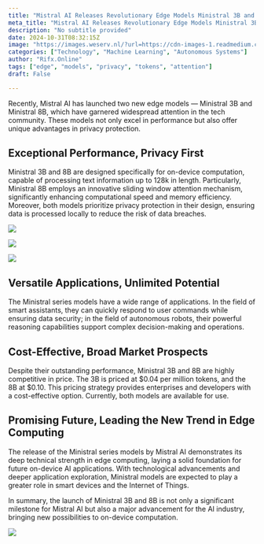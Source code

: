 ```yaml
---
title: "Mistral AI Releases Revolutionary Edge Models Ministral 3B and 8B: Superior Performance and Privacy"
meta_title: "Mistral AI Releases Revolutionary Edge Models Ministral 3B and 8B: Superior Performance and Privacy"
description: "No subtitle provided"
date: 2024-10-31T08:32:15Z
image: "https://images.weserv.nl/?url=https://cdn-images-1.readmedium.com/v2/resize:fit:800/1*zFNeFlbfEnbjV5M65sH5ig@2x.jpeg"
categories: ["Technology", "Machine Learning", "Autonomous Systems"]
author: "Rifx.Online"
tags: ["edge", "models", "privacy", "tokens", "attention"]
draft: False

---
```





Recently, Mistral AI has launched two new edge models — Ministral 3B and Ministral 8B, which have garnered widespread attention in the tech community. These models not only excel in performance but also offer unique advantages in privacy protection.




## Exceptional Performance, Privacy First

Ministral 3B and 8B are designed specifically for on\-device computation, capable of processing text information up to 128k in length. Particularly, Ministral 8B employs an innovative sliding window attention mechanism, significantly enhancing computational speed and memory efficiency. Moreover, both models prioritize privacy protection in their design, ensuring data is processed locally to reduce the risk of data breaches.

![](https://images.weserv.nl/?url=https://cdn-images-1.readmedium.com/v2/resize:fit:800/1*GMgT6erSorAGUp-pqbXWhA@2x.jpeg)

![](https://images.weserv.nl/?url=https://cdn-images-1.readmedium.com/v2/resize:fit:800/1*zRGh7rw7oVXYd5mOhXoc3g@2x.jpeg)

![](https://images.weserv.nl/?url=https://cdn-images-1.readmedium.com/v2/resize:fit:800/1*IIYgXVtbHvWqn6QLSZ-0Ow@2x.jpeg)


## Versatile Applications, Unlimited Potential

The Ministral series models have a wide range of applications. In the field of smart assistants, they can quickly respond to user commands while ensuring data security; in the field of autonomous robots, their powerful reasoning capabilities support complex decision\-making and operations.


## Cost\-Effective, Broad Market Prospects

Despite their outstanding performance, Ministral 3B and 8B are highly competitive in price. The 3B is priced at $0\.04 per million tokens, and the 8B at $0\.10\. This pricing strategy provides enterprises and developers with a cost\-effective option. Currently, both models are available for use.


## Promising Future, Leading the New Trend in Edge Computing

The release of the Ministral series models by Mistral AI demonstrates its deep technical strength in edge computing, laying a solid foundation for future on\-device AI applications. With technological advancements and deeper application exploration, Ministral models are expected to play a greater role in smart devices and the Internet of Things.

In summary, the launch of Ministral 3B and 8B is not only a significant milestone for Mistral AI but also a major advancement for the AI industry, bringing new possibilities to on\-device computation.

![](https://images.weserv.nl/?url=https://cdn-images-1.readmedium.com/v2/resize:fit:800/0*A6SToo3fO3DqnlWX)


